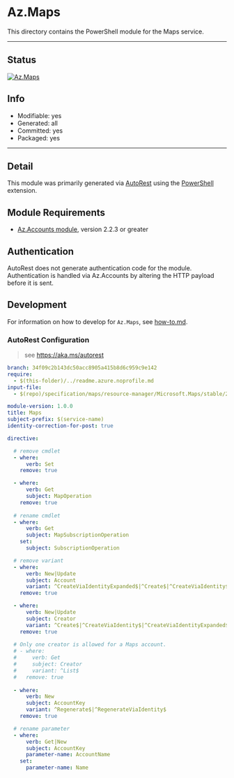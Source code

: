 <!-- region Generated -->
# Az.Maps
This directory contains the PowerShell module for the Maps service.

---
## Status
[![Az.Maps](https://img.shields.io/powershellgallery/v/Az.Maps.svg?style=flat-square&label=Az.Maps "Az.Maps")](https://www.powershellgallery.com/packages/Az.Maps/)

## Info
- Modifiable: yes
- Generated: all
- Committed: yes
- Packaged: yes

---
## Detail
This module was primarily generated via [AutoRest](https://github.com/Azure/autorest) using the [PowerShell](https://github.com/Azure/autorest.powershell) extension.

## Module Requirements
- [Az.Accounts module](https://www.powershellgallery.com/packages/Az.Accounts/), version 2.2.3 or greater

## Authentication
AutoRest does not generate authentication code for the module. Authentication is handled via Az.Accounts by altering the HTTP payload before it is sent.

## Development
For information on how to develop for `Az.Maps`, see [how-to.md](how-to.md).
<!-- endregion -->

### AutoRest Configuration
> see https://aka.ms/autorest

``` yaml
branch: 34f09c2b143dc50acc8905a415b8d6c959c9e142
require:
  - $(this-folder)/../readme.azure.noprofile.md
input-file:
  - $(repo)/specification/maps/resource-manager/Microsoft.Maps/stable/2021-02-01/maps-management.json

module-version: 1.0.0
title: Maps
subject-prefix: $(service-name)
identity-correction-for-post: true

directive:

  # remove cmdlet
  - where:
      verb: Set
    remove: true

  - where: 
      verb: Get
      subject: MapOperation
    remove: true
  
  # rename cmdlet
  - where:
      verb: Get
      subject: MapSubscriptionOperation
    set:
      subject: SubscriptionOperation

  # remove variant
  - where:
      verb: New|Update
      subject: Account
      variant: ^CreateViaIdentityExpanded$|^Create$|^CreateViaIdentity$|^Update$|^UpdateViaIdentity$
    remove: true

  - where:
      verb: New|Update
      subject: Creator
      variant: ^Create$|^CreateViaIdentity$|^CreateViaIdentityExpanded$|^Update$|^UpdateViaIdentity$
    remove: true
  
  # Only one creator is allowed for a Maps account.
  # - where:
  #     verb: Get
  #     subject: Creator
  #     variant: ^List$
  #   remove: true
  
  - where:
      verb: New
      subject: AccountKey
      variant: ^Regenerate$|^RegenerateViaIdentity$
    remove: true

  # rename parameter
  - where:
      verb: Get|New
      subject: AccountKey
      parameter-name: AccountName 
    set:
      parameter-name: Name
```
